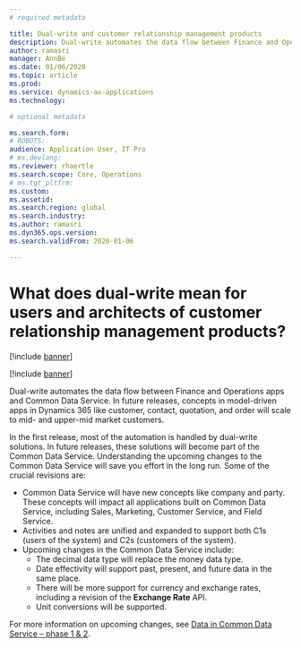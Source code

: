 ```yaml
---
# required metadata

title: Dual-write and customer relationship management products
description: Dual-write automates the data flow between Finance and Operations apps and Common Data Service.
author: ramasri
manager: AnnBe
ms.date: 01/06/2020
ms.topic: article
ms.prod: 
ms.service: dynamics-ax-applications
ms.technology: 

# optional metadata

ms.search.form: 
# ROBOTS: 
audience: Application User, IT Pro
# ms.devlang: 
ms.reviewer: rhaertle
ms.search.scope: Core, Operations
# ms.tgt_pltfrm: 
ms.custom: 
ms.assetid: 
ms.search.region: global
ms.search.industry: 
ms.author: ramasri
ms.dyn365.ops.version: 
ms.search.validFrom: 2020-01-06

---
```


# What does dual-write mean for users and architects of customer relationship management products? 

[!include [banner](../../includes/banner.md)]

[!include [banner](../../includes/preview-banner.md)]

Dual-write automates the data flow between Finance and Operations apps and Common Data Service. In future releases, concepts in model-driven apps in Dynamics 365 like customer, contact, quotation, and order will scale to mid- and upper-mid market customers. 

In the first release, most of the automation is handled by dual-write solutions. In future releases, these solutions will become part of the Common Data Service. Understanding the upcoming changes to the Common Data Service will save you effort in the long run. Some of the crucial revisions are: 
+ Common Data Service will have new concepts like company and party. These concepts will impact all applications built on Common Data Service, including Sales, Marketing, Customer Service, and Field Service. 
+ Activities and notes are unified and expanded to support both C1s (users of the system) and C2s (customers of the system). 
+ Upcoming changes in the Common Data Service include:
    - The decimal data type will replace the money data type.
    - Date effectivity will support past, present, and future data in the same place.
    - There will be more support for currency and exchange rates, including a revision of the **Exchange Rate** API.
    - Unit conversions will be supported.

For more information on upcoming changes, see [Data in Common Data Service – phase 1 & 2](https://docs.microsoft.com/dynamics365/fin-ops-core/dev-itpro/extensibility/extensibility-roadmap).
